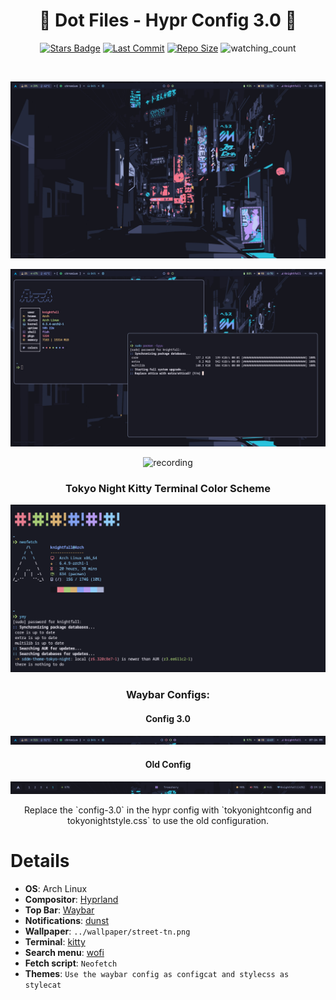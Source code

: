 <!-- # By knightfall01 on Github as a part of https://github.com/Knightfall01/Hyprland-config -->


<div align="center">

# 💠 Dot Files - Hypr Config 3.0 💠

[![Stars Badge](https://img.shields.io/github/stars/knightfall01/Hyprland-i3.svg?style=for-the-badge&color=82a1f1)](https://github.com/knightfall01/Hyprland-i3/stargazers) [![Last Commit](https://img.shields.io/github/last-commit/knightfall01/Hyprland-i3.svg?style=for-the-badge&color=b69bf1)](https://github.com/knightfall01/Hyprland-i3/commits/main) [![Repo Size](https://img.shields.io/github/repo-size/knightfall01/Hyprland-i3.svg?style=for-the-badge&color=90cdfa)](https://github.com/knightfall01/Hyprland-i3) <img src="https://komarev.com/ghpvc/?username=knightfallxz&color=blue" alt="watching_count" />




<br/>

![image](./assets/swappy-20231001_181737.png)
<br>

![image](./assets/swappy-20231001_182925.png)
<br>

![recording](https://github.com/Knightfall01/Hyprland-i3/assets/107239398/776c7548-353e-4cf0-b7f5-2ee29336bdf5)
<br>

### Tokyo Night Kitty Terminal Color Scheme

![image](./assets/kitty-tokyonight.png)

### Waybar Configs:

#### Config 3.0

![image](./assets/swappy-20231001_192442.png)
<br>

#### Old Config

![image](./assets/swappy-20231001_191552.png)
<br>


<p> Replace the `config-3.0` in the hypr config with `tokyonightconfig and tokyonightstyle.css` to use the old configuration. <p>

</div>

# Details
- **OS**: Arch Linux
- **Compositor**: [Hyprland](https://github.com/hyprwm/Hyprland)
- **Top Bar**: [Waybar](https://github.com/Alexays/Waybar/)
- **Notifications**: [dunst](https://github.com/dunst-project/dunst)
- **Wallpaper**: `../wallpaper/street-tn.png`
- **Terminal**: [kitty](https://github.com/kovidgoyal/kitty)
- **Search menu**: [wofi](https://github.com/uncomfyhalomacro/wofi)
- **Fetch script**: `Neofetch`
- **Themes**: `Use the waybar config as configcat and stylecss as stylecat`

